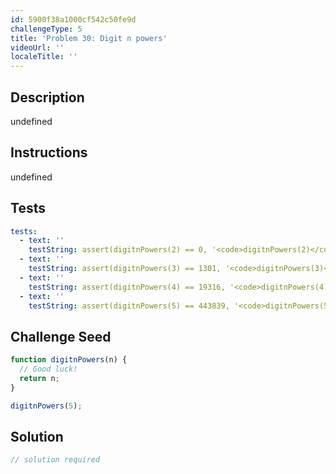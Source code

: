 ```yaml
---
id: 5900f38a1000cf542c50fe9d
challengeType: 5
title: 'Problem 30: Digit n powers'
videoUrl: ''
localeTitle: ''
---
```


## Description
undefined

## Instructions
undefined

## Tests
<section id='tests'>

```yml
tests:
  - text: ''
    testString: assert(digitnPowers(2) == 0, '<code>digitnPowers(2)</code> should return 0.');
  - text: ''
    testString: assert(digitnPowers(3) == 1301, '<code>digitnPowers(3)</code> should return 1301.');
  - text: ''
    testString: assert(digitnPowers(4) == 19316, '<code>digitnPowers(4)</code> should return 19316.');
  - text: ''
    testString: assert(digitnPowers(5) == 443839, '<code>digitnPowers(5)</code> should return 443839.');

```

</section>

## Challenge Seed
<section id='challengeSeed'>

<div id='js-seed'>

```js
function digitnPowers(n) {
  // Good luck!
  return n;
}

digitnPowers(5);

```

</div>



</section>

## Solution
<section id='solution'>

```js
// solution required
```
</section>
